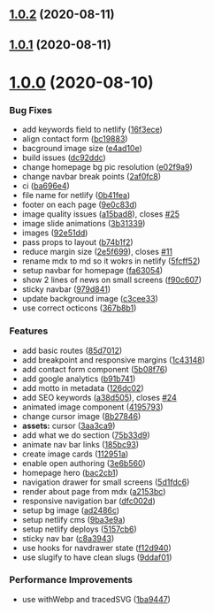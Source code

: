 ## [1.0.2](https://github.com/sangat-live/cga/compare/1.0.2...v1.0.2) (2020-08-11)



## [1.0.1](https://github.com/sangat-live/cga/compare/1.0.1...v1.0.1) (2020-08-11)



# [1.0.0](https://github.com/sangat-live/cga/compare/1.0.0...v1.0.0) (2020-08-10)


### Bug Fixes

* add keywords field to netlify ([16f3ece](https://github.com/sangat-live/cga/commit/16f3eceed156442e3779e0d7a7a7e2949b1e781f))
* align contact form ([bc19883](https://github.com/sangat-live/cga/commit/bc198838727e1e5b78a41af159795395c6df7073))
* bacground image size ([e4ad10e](https://github.com/sangat-live/cga/commit/e4ad10e2653fa5e07bb74b5e1c40004a58c29f4c))
* build issues ([dc92ddc](https://github.com/sangat-live/cga/commit/dc92ddc8bdb9540750d5500ff841a9a7871cc3d2))
* change homepage bg pic resolution ([e02f9a9](https://github.com/sangat-live/cga/commit/e02f9a9614c8c3a6d346c855ea872e7efdcbc9dc))
* change navbar break points ([2af0fc8](https://github.com/sangat-live/cga/commit/2af0fc8ef80a00239f0dc895c7790b1e9b38ca55))
* ci ([ba696e4](https://github.com/sangat-live/cga/commit/ba696e426feb8262e69a12ea952c11dfbe6362d6))
* file name for netlify ([0b41fea](https://github.com/sangat-live/cga/commit/0b41fea29825fea71bff35303e88dd6df97d4974))
* footer on each page ([9e0c83d](https://github.com/sangat-live/cga/commit/9e0c83d254a9b81ccdcbbe7cb784862721c9ded3))
* image quality issues ([a15bad8](https://github.com/sangat-live/cga/commit/a15bad8a2588c46ff729eebac81cd9baddc95395)), closes [#25](https://github.com/sangat-live/cga/issues/25)
* image slide animations ([3b31339](https://github.com/sangat-live/cga/commit/3b31339d9d541db87aff8a09e88c3f547b7fdd70))
* images ([92e51dd](https://github.com/sangat-live/cga/commit/92e51dd96ce8480c801ebabc09ad54435780b521))
* pass props to layout ([b74b1f2](https://github.com/sangat-live/cga/commit/b74b1f2c07b735fbd475f02c2f81287000183b9a))
* reduce margin size ([2e5f699](https://github.com/sangat-live/cga/commit/2e5f699d0174170a2f9063e77b536452f47a65af)), closes [#11](https://github.com/sangat-live/cga/issues/11)
* rename mdx to md so it wokrs in netlify ([5fcff52](https://github.com/sangat-live/cga/commit/5fcff525f5bc6a6777c176d52c1ba97d0db3afa0))
* setup navbar for homepage ([fa63054](https://github.com/sangat-live/cga/commit/fa63054a73af7e121f82fde8c20c1a22ffffc117))
* show 2 lines of news on small screens ([f90c607](https://github.com/sangat-live/cga/commit/f90c60751d4ac336236f370825620312d16a2ee8))
* sticky navbar ([979d841](https://github.com/sangat-live/cga/commit/979d841865e50e891ad85780bf21c542f66fcbd6))
* update background image ([c3cee33](https://github.com/sangat-live/cga/commit/c3cee33393ccd52a02936ea2bd5e0fbd6efa6e28))
* use correct octicons ([367b8b1](https://github.com/sangat-live/cga/commit/367b8b16a56c2e2d046c07e1e63b3f71d738cc98))


### Features

* add basic routes ([85d7012](https://github.com/sangat-live/cga/commit/85d7012bb49f26ab84ac5a68f807ea4b70180b66))
* add breakpoint and responsive margins ([1c43148](https://github.com/sangat-live/cga/commit/1c43148d8d14ea706f8418d7cfd3bed216c061c0))
* add contact form component ([5b08f76](https://github.com/sangat-live/cga/commit/5b08f76e335abadc87743cfa8bc9ec11f2a5963f))
* add google analytics ([b91b741](https://github.com/sangat-live/cga/commit/b91b741e3a885ecf12843c1d6ab5e19473f5fc2e))
* add motto in metadata ([126dc02](https://github.com/sangat-live/cga/commit/126dc02f48dc57d7090fe9217605f36d33aa29c2))
* add SEO keywords ([a38d505](https://github.com/sangat-live/cga/commit/a38d505b928694d7c50a4cf7591a3f7e784518c8)), closes [#24](https://github.com/sangat-live/cga/issues/24)
* animated image component ([4195793](https://github.com/sangat-live/cga/commit/4195793cf683f793325199ccdd01e844b827239f))
* change cursor image ([8b27846](https://github.com/sangat-live/cga/commit/8b27846608a30455d4b442a2ff403097ad6b28e9))
* **assets:** cursor ([3aa3ca9](https://github.com/sangat-live/cga/commit/3aa3ca96b42a95a62163dfdaffd9184ebea07da7))
* add what we do section ([75b33d9](https://github.com/sangat-live/cga/commit/75b33d9961162f7e50e66ed015abbddc1b324b47))
* animate nav bar links ([185bc93](https://github.com/sangat-live/cga/commit/185bc93254908df7c767559f59479312296629d1))
* create image cards ([112951a](https://github.com/sangat-live/cga/commit/112951afb7865a3a9eee16b388626745e10150ec))
* enable open authoring ([3e6b560](https://github.com/sangat-live/cga/commit/3e6b560d0fc08bb91d76454340b841b0545cb856))
* homepage hero ([bac2cb1](https://github.com/sangat-live/cga/commit/bac2cb1ad7a880af3b375610bef1782cf37f6482))
* navigation drawer for small screens ([5d1fdc6](https://github.com/sangat-live/cga/commit/5d1fdc6c75b622788d81cf8da1276e44363f47ff))
* render about page from mdx ([a2153bc](https://github.com/sangat-live/cga/commit/a2153bc6c2242542159aae6764fe04931bdd7e76))
* responsive navigation bar ([dfc002d](https://github.com/sangat-live/cga/commit/dfc002d783b98097fda5df890d93d5882b565687))
* setup bg image ([ad2486c](https://github.com/sangat-live/cga/commit/ad2486c489b30238becf1b2b227bb6e2c6492d72))
* setup netlify cms ([9ba3e9a](https://github.com/sangat-live/cga/commit/9ba3e9a9586058ee01a403bfc2e1d93b03951120))
* setup netlify deploys ([5157cb6](https://github.com/sangat-live/cga/commit/5157cb6cf5a9b74f189fccba60ba627fbacadaf9))
* sticky nav bar ([c8a3943](https://github.com/sangat-live/cga/commit/c8a39432e5f6bd303304c32ed7e9b26797037d6e))
* use hooks for navdrawer state ([f12d940](https://github.com/sangat-live/cga/commit/f12d9405a60d742db24564d49e7781ff7f374ed2))
* use slugify to have clean slugs ([9ddaf01](https://github.com/sangat-live/cga/commit/9ddaf01ece3252889fecfa9a41eabdd52b85e4e4))


### Performance Improvements

* use withWebp and tracedSVG ([1ba9447](https://github.com/sangat-live/cga/commit/1ba9447522df3dedbf45697c84dd84757956d07d))



